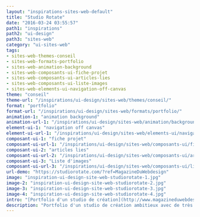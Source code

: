 ```yaml
---
layout: "inspirations-sites-web-default"
title: "Studio Rotate"
date: "2016-03-24 03:55:57"
path1: "inspirations"
path2: "ui-design"
path3: "sites-web"
category: "ui-sites-web"
tags:
- sites-web-themes-conseil
- sites-web-formats-portfolio
- sites-web-animation-background
- sites-web-composants-ui-fiche-projet
- sites-web-composants-ui-articles-lies
- sites-web-composants-ui-liste-images
- sites-web-elements-ui-navigation-off-canvas
theme: "conseil"
theme-url: "/inspirations/ui-design/sites-web/themes/conseil/"
format: "portfolio"
format-url: "/inspirations/ui-design/sites-web/formats/portfolio/"
animation-1: "animation background"
animation-url-1: "/inspirations/ui-design/sites-web/animation/background/"
element-ui-1: "navigation off canvas"
element-ui-url-1: "/inspirations/ui-design/sites-web/elements-ui/navigation-off-canvas/"
composant-ui-1: "fiche projet"
composant-ui-url-1: "/inspirations/ui-design/sites-web/composants-ui/fiche-projet/"
composant-ui-2: "articles lies"
composant-ui-url-2: "/inspirations/ui-design/sites-web/composants-ui/articles-lies/"
composant-ui-3: "Liste d'images"
composant-ui-url-3: "/inspirations/ui-design/sites-web/composants-ui/liste-images/"
url-demo: "https://studiorotate.com/?ref=MagazineDuWebdesign"
image: "inspiration-ui-design-site-web-studiorotate-1.jpg"
image-2: "inspiration-ui-design-site-web-studiorotate-2.jpg"
image-3: "inspiration-ui-design-site-web-studiorotate-3.jpg"
image-4: "inspiration-ui-design-site-web-studiorotate-4.jpg"
intro: "[Portfolio d'un studio de création](http://www.magazineduwebdesign.com/inspirations/ui-design/sites-web/formats/portfolio/) ambitieux avec de très beaux projets. Vous apprécierez certainement les [transitions de navigation](http://www.magazineduwebdesign.com/inspirations/ui-design/sites-web/animation/transition-navigation/) entre les pages et les subtiles animations des éléments de design."
description: "Portfolio d'un studio de création ambitieux avec de très beaux projets. Vous apprécierez certainement les transitions de navigation entre les pages et les subtiles animations des éléments de design."
---
```

